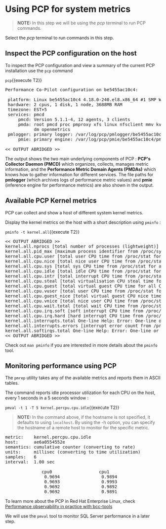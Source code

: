 # Using PCP for system metrics

>**NOTE:** In this step we will be using the *pcp* terminal to run PCP commands. 

Select the *pcp* terminal to run commands in this step.

## Inspect the PCP configuration on the host

To inspect the PCP configuration and view a summary of the current PCP installation use the `pcp` command

`pcp`{{execute T2}}

<pre class="file">
Performance Co-Pilot configuration on be5455ac10c4:

 platform: Linux be5455ac10c4 4.18.0-240.el8.x86_64 #1 SMP Wed Sep 23 05:13:10 EDT 2020 x86_64
 hardware: 2 cpus, 1 disk, 1 node, 3688MB RAM
 timezone: EST+5
 services: pmcd
     pmcd: Version 5.1.1-4, 12 agents, 3 clients
     pmda: root pmcd proc pmproxy xfs linux nfsclient mmv kvm jbd2
           dm openmetrics
 pmlogger: primary logger: /var/log/pcp/pmlogger/be5455ac10c4/20210311.10.13
     pmie: primary engine: /var/log/pcp/pmie/be5455ac10c4/pmie.log

<< OUTPUT ABRIDGED >>
</pre>

The output shows the two main underlying components of PCP : __PCP's Collector Daemon (PMCD)__ which organizes, collects, manages metric information, and the __Performance Metric Domain Agents (PMDAs)__ which knows how to gather information for different services. The file paths for __pmlogger__ (which archives logs of performance metric values) and __pmie__ (inference engine for performance metrics) are also shown in the output.

## Available PCP Kernel metrics ##
PCP can collect and show a host of different system kernel metrics.

Display the kernel metrics on the host with a short description using `pminfo` :

`pminfo -t kernel.all`{{execute T2}}

<pre class="file">
<< OUTPUT ABRIDGED >>
kernel.all.nprocs [total number of processes (lightweight)]
kernel.all.pid_max [maximum process identifier from /proc/sys/kernel/pid_max]
kernel.all.cpu.user [total user CPU time from /proc/stat for all CPUs, including guest CPU time]
kernel.all.cpu.nice [total nice user CPU time from /proc/stat for all CPUs, including guest time]
kernel.all.cpu.sys [total sys CPU time from /proc/stat for all CPUs]
kernel.all.cpu.idle [total idle CPU time from /proc/stat for all CPUs]
kernel.all.cpu.intr [total interrupt CPU time from /proc/stat for all CPUs]
kernel.all.cpu.steal [total virtualisation CPU steal time for all CPUs]
kernel.all.cpu.guest [total virtual guest CPU time for all CPUs]
kernel.all.cpu.vuser [total user CPU time from /proc/stat for all CPUs, excluding guest CPU time]
kernel.all.cpu.guest_nice [total virtual guest CPU nice time for all CPUs]
kernel.all.cpu.vnice [total nice user CPU time from /proc/stat for all CPUs, excluding guest time]
kernel.all.cpu.wait.total [total wait CPU time from /proc/stat for all CPUs]
kernel.all.cpu.irq.soft [soft interrupt CPU time from /proc/stat for all CPUs]
kernel.all.cpu.irq.hard [hard interrupt CPU time from /proc/stat for all CPUs]
kernel.all.interrupts.total One-line Help: Error: One-line or help text is not available
kernel.all.interrupts.errors [interrupt error count from /proc/interrupts]
kernel.all.softirqs.total One-line Help: Error: One-line or help text is not available
<< OUTPUT ABRIDGED >>
</pre>

Check out `man pminfo` if you are interested in more details about the `pminfo` tool.

## Monitoring performance using PCP ##

The `pmrep` utility takes any of the available metrics and reports them in ASCII tables.

The command reports idle processor utilization for each CPU on the host, every 1 seconds in a 5 seconds window :

`pmval -t 1 -T 5 kernel.percpu.cpu.idle`{{execute T2}}

>**NOTE:** In the command above, if the hostname is not specified, it defaults to using `localhost`. By using the -h option, you can specify the hostname of a remote host to monitor for the specific metric.

<pre class="file">
metric:    kernel.percpu.cpu.idle
host:      ae6a0554552e
semantics: cumulative counter (converting to rate)
units:     millisec (converting to time utilization)
samples:   6
interval:  1.00 sec

              cpu0                  cpu1    
               0.9694                0.9894 
               0.9693                0.9993 
               0.9692                0.9892 
               0.9692                0.9891 
</pre>

To learn more about the PCP in Red Hat Enterprise Linux, check [Performance observability in practice with bcc-tools](https://access.redhat.com/documentation/en-us/red_hat_enterprise_linux/8/html/monitoring_and_managing_system_status_and_performance/monitoring-performance-with-performance-co-pilot_monitoring-and-managing-system-status-and-performance)

We will use the `pmval` tool to monitor SQL Server performance in a later step.
